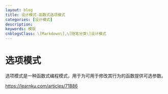 ```yaml
---
layout: blog
title: 设计模式-函数式选项模式
categories: [设计模式]
description: 
keywords: 模版
cnblogsClass: \[Markdown\],\[随笔分类\]设计模式
---
```


# 选项模式
选项模式是一种函数式编程模式，用于为可用于修改其行为的函数提供可选参数。






https://learnku.com/articles/71886



